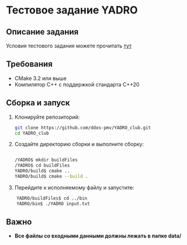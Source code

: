 # Тестовое задание YADRO

## Описание задания

Условия тестового задания можете прочитать [тут](./Тестовое%20задание%20С++.docx)

## Требования

- CMake 3.2 или выше
- Компилятор C++ с поддержкой стандарта C++20

## Сборка и запуск

1. Клонируйте репозиторий:
   ```sh
   git clone https://github.com/ddos-pmv/YADRO_club.git
   cd YADRO_club
   ```
2. Создайте директорию сборки и выполните сборку:

   ```bash

   /YADRO$ mkdir buildFiles
   /YADRO$ cd buildFiles
   YADRO/build$ cmake ..
   YADRO/build$ cmake --build .
   ```

3. Перейдите к исполняемому файлу и запустите:

```bash
    YADRO/buildFiles$ cd ../bin
    YADRO/bin$ ./YADRO input.txt
```

## Важно

- **Все файлы со входными данными должны лежать в папке data/**
